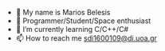 - 👋 My name is Marios Belesis
- 👀 Programmer/Student/Space enthusiast
- 🌱 I’m currently learning C/C++/C#
- 📫 How to reach me sdi1600109@di.uoa.gr
